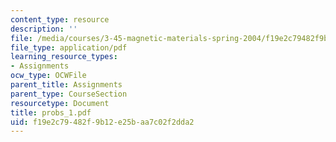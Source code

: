 ```yaml
---
content_type: resource
description: ''
file: /media/courses/3-45-magnetic-materials-spring-2004/f19e2c79482f9b12e25baa7c02f2dda2_probs_1.pdf
file_type: application/pdf
learning_resource_types:
- Assignments
ocw_type: OCWFile
parent_title: Assignments
parent_type: CourseSection
resourcetype: Document
title: probs_1.pdf
uid: f19e2c79-482f-9b12-e25b-aa7c02f2dda2
---
```

